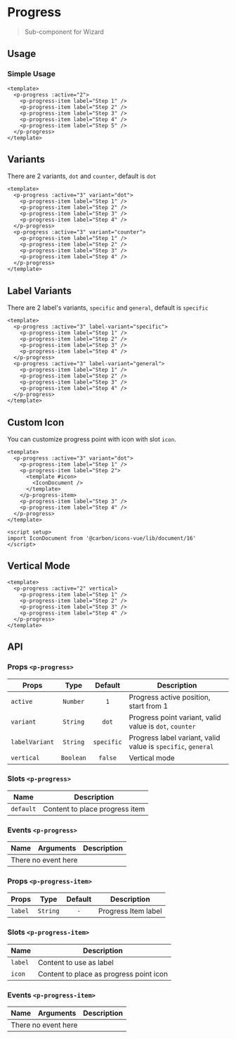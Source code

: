 <script setup>
  import pProgress from './Progress.vue'
  import pProgressItem from './ProgressItem.vue'
  import IconDocument from '@carbon/icons-vue/lib/document/16'
  import { ref } from 'vue-demi'
</script>

# Progress
> Sub-component for Wizard

## Usage

### Simple Usage

<preview>
  <p-progress :active="2">
    <p-progress-item label="Step 1" />
    <p-progress-item label="Step 2" />
    <p-progress-item label="Step 3" />
    <p-progress-item label="Step 4" />
    <p-progress-item label="Step 5" />
  </p-progress>
</preview>

```vue
<template>
  <p-progress :active="2">
    <p-progress-item label="Step 1" />
    <p-progress-item label="Step 2" />
    <p-progress-item label="Step 3" />
    <p-progress-item label="Step 4" />
    <p-progress-item label="Step 5" />
  </p-progress>
</template>
```

## Variants
There are 2 variants, `dot` and `counter`, default is `dot`

<preview class="flex-col gap-4">
  <p-progress :active="3" variant="dot">
    <p-progress-item label="Step 1" />
    <p-progress-item label="Step 2" />
    <p-progress-item label="Step 3" />
    <p-progress-item label="Step 4" />
  </p-progress>
  <p-progress :active="3" variant="counter">
    <p-progress-item label="Step 1" />
    <p-progress-item label="Step 2" />
    <p-progress-item label="Step 3" />
    <p-progress-item label="Step 4" />
  </p-progress>
</preview>

```vue
<template>
  <p-progress :active="3" variant="dot">
    <p-progress-item label="Step 1" />
    <p-progress-item label="Step 2" />
    <p-progress-item label="Step 3" />
    <p-progress-item label="Step 4" />
  </p-progress>
  <p-progress :active="3" variant="counter">
    <p-progress-item label="Step 1" />
    <p-progress-item label="Step 2" />
    <p-progress-item label="Step 3" />
    <p-progress-item label="Step 4" />
  </p-progress>
</template>
```

## Label Variants

There are 2 label's variants, `specific` and `general`, default is `specific`

<preview class="flex-col gap-4">
  <p-progress :active="3" label-variant="specific">
    <p-progress-item label="Step 1" />
    <p-progress-item label="Step 2" />
    <p-progress-item label="Step 3" />
    <p-progress-item label="Step 4" />
  </p-progress>
  <p-progress :active="3" label-variant="general">
    <p-progress-item label="Step 1" />
    <p-progress-item label="Step 2" />
    <p-progress-item label="Step 3" />
    <p-progress-item label="Step 4" />
  </p-progress>
</preview>

```vue
<template>
  <p-progress :active="3" label-variant="specific">
    <p-progress-item label="Step 1" />
    <p-progress-item label="Step 2" />
    <p-progress-item label="Step 3" />
    <p-progress-item label="Step 4" />
  </p-progress>
  <p-progress :active="3" label-variant="general">
    <p-progress-item label="Step 1" />
    <p-progress-item label="Step 2" />
    <p-progress-item label="Step 3" />
    <p-progress-item label="Step 4" />
  </p-progress>
</template>
```

## Custom Icon
You can customize progress point with icon with slot `icon`.

<preview class="flex-col gap-4">
  <p-progress :active="3" variant="dot">
    <p-progress-item label="Step 1" />
    <p-progress-item label="Step 2">
      <template #icon>
        <IconDocument />
      </template>
    </p-progress-item>
    <p-progress-item label="Step 3" />
    <p-progress-item label="Step 4" />
  </p-progress>
</preview>

```vue
<template>
  <p-progress :active="3" variant="dot">
    <p-progress-item label="Step 1" />
    <p-progress-item label="Step 2">
      <template #icon>
        <IconDocument />
      </template>
    </p-progress-item>
    <p-progress-item label="Step 3" />
    <p-progress-item label="Step 4" />
  </p-progress>
</template>

<script setup>
import IconDocument from '@carbon/icons-vue/lib/document/16'
</script>
```

## Vertical Mode

<preview>
  <div class="h-96">
    <p-progress :active="2" vertical>
      <p-progress-item label="Step 1" />
      <p-progress-item label="Step 2" />
      <p-progress-item label="Step 3" />
      <p-progress-item label="Step 4" />
    </p-progress>
  </div>
</preview>

```vue
<template>
  <p-progress :active="2" vertical>
    <p-progress-item label="Step 1" />
    <p-progress-item label="Step 2" />
    <p-progress-item label="Step 3" />
    <p-progress-item label="Step 4" />
  </p-progress>
</template>
```

## API

### Props `<p-progress>`

| Props          |   Type    |  Default   | Description                                                  |
|----------------|:---------:|:----------:|--------------------------------------------------------------|
| `active`       | `Number`  |    `1`     | Progress active position, start from 1                       |
| `variant`      | `String`  |   `dot`    | Progress point variant, valid value is `dot`, `counter`      |
| `labelVariant` | `String`  | `specific` | Progress label variant, valid value is `specific`, `general` |
| `vertical`     | `Boolean` |  `false`   | Vertical mode                                                |

### Slots `<p-progress>`

| Name      | Description                    |
|-----------|--------------------------------|
| `default` | Content to place progress item |

### Events `<p-progress>`

<table>
  <thead>
    <tr>
      <th>Name</th>
      <th>Arguments</th>
      <th>Description</th>
    </tr>
  </thead>
  <tbody>
    <tr>
      <td colspan="3" class="text-center">There no event here</td>
    </tr>
  </tbody>
</table>

### Props `<p-progress-item>`

| Props   |   Type   | Default | Description         |
|---------|:--------:|:-------:|---------------------|
| `label` | `String` |   `-`   | Progress Item label |

### Slots `<p-progress-item>`

| Name    | Description                             |
|---------|-----------------------------------------|
| `label` | Content to use as label                 |
| `icon`  | Content to place as progress point icon |

### Events `<p-progress-item>`

<table>
  <thead>
    <tr>
      <th>Name</th>
      <th>Arguments</th>
      <th>Description</th>
    </tr>
  </thead>
  <tbody>
    <tr>
      <td colspan="3" class="text-center">There no event here</td>
    </tr>
  </tbody>
</table>
